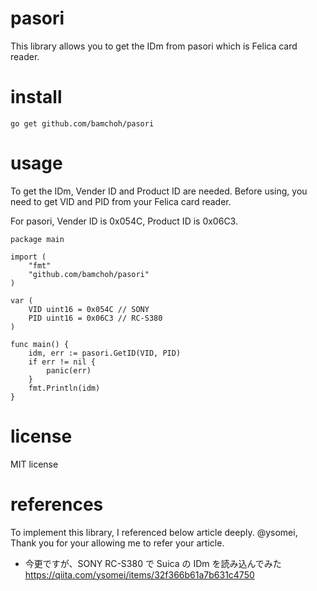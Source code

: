 # pasori

This library allows you to get the IDm from pasori which is Felica card reader.

# install

`go get github.com/bamchoh/pasori`

# usage

To get the IDm, Vender ID and Product ID are needed. Before using, you need to get VID and PID from your Felica card reader.

For pasori, Vender ID is 0x054C, Product ID is 0x06C3.

```
package main

import (
	"fmt"
	"github.com/bamchoh/pasori"
)

var (
	VID uint16 = 0x054C // SONY
	PID uint16 = 0x06C3 // RC-S380
)

func main() {
	idm, err := pasori.GetID(VID, PID)
	if err != nil {
		panic(err)
	}
	fmt.Println(idm)
}
```

# license

MIT license

# references

To implement this library, I referenced below article deeply. @ysomei, Thank you for your allowing me to refer your article.
* 今更ですが、SONY RC-S380 で Suica の IDm を読み込んでみた
https://qiita.com/ysomei/items/32f366b61a7b631c4750
